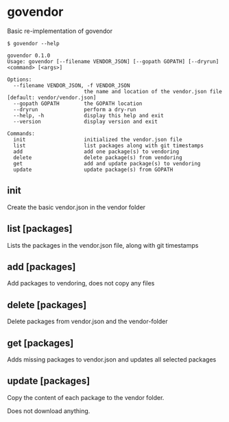 # govendor
Basic re-implementation of govendor

```
$ govendor --help

govendor 0.1.0
Usage: govendor [--filename VENDOR_JSON] [--gopath GOPATH] [--dryrun] <command> [<args>]

Options:
  --filename VENDOR_JSON, -f VENDOR_JSON
                         the name and location of the vendor.json file [default: vendor/vendor.json]
  --gopath GOPATH        the GOPATH location
  --dryrun               perform a dry-run
  --help, -h             display this help and exit
  --version              display version and exit

Commands:
  init                   initialized the vendor.json file
  list                   list packages along with git timestamps
  add                    add one package(s) to vendoring
  delete                 delete package(s) from vendoring
  get                    add and update package(s) to vendoring
  update                 update package(s) from GOPATH
```

## init
Create the basic vendor.json in the vendor folder

## list [packages]
Lists the packages in the vendor.json file, along with git timestamps

## add [packages]
Add packages to vendoring, does not copy any files

## delete [packages]
Delete packages from vendor.json and the vendor-folder

## get [packages]
Adds missing packages to vendor.json and updates all selected packages

## update [packages]
Copy the content of each package to the vendor folder.

Does not download anything.